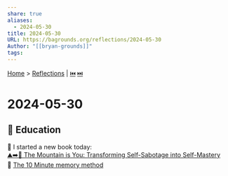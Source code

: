 ```yaml
---
share: true
aliases:
  - 2024-05-30
title: 2024-05-30
URL: https://bagrounds.org/reflections/2024-05-30
Author: "[[bryan-grounds]]"
tags: 
---
```

[Home](../index.md) > [Reflections](./index.md) | [⏮️](./2024-05-29.md) [⏭️](./2024-05-31.md)  
# 2024-05-30  
## 🧠 Education  
📖 I started a new book today:  
[⛰️➡️🧘 The Mountain is You: Transforming Self-Sabotage into Self-Mastery](../books/the-mountain-is-you.md)  
🐘 [The 10 Minute memory method](../videos/the-10-minute-memory-method.md)  
